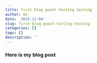 ```yaml
---
title: first blog poast testing testing
author: me
date: '2019-12-04'
slug: first-blog-poast-testing-testing
categories: []
tags: []
description: ''
---
```


### Here is my blog post